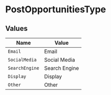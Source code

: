 # PostOpportunitiesType


## Values

| Name           | Value          |
| -------------- | -------------- |
| `Email`        | Email          |
| `SocialMedia`  | Social Media   |
| `SearchEngine` | Search Engine  |
| `Display`      | Display        |
| `Other`        | Other          |